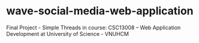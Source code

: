 # wave-social-media-web-application
Final Project - Simple Threads in course: CSC13008 – Web Application Development at University of Science - VNUHCM
